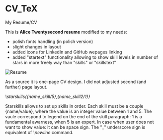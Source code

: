 # CV_TeX
My Resume/CV

This is **Alice Twentysecond resume** modified to my needs:
- polish fonts handling (in polish version)
- slight changes in layout 
- added icons for LinkedIn and GitHub wepages linking
- added "startext" functionality allowing to show skill levels in number of stars in more freely way than "skills" or "skillstext"



![Resume](/master/foto.jpg)

As a source it is one-page CV design. I did not adjusted second (and further) page layout.

*\starskills{{name_skill/5},{name_skill2/1}}*

Starskills allows to set up skills in order. Each skill must be a couple {name/value}, where the value is an integer value between 1 and 5. The vaule correspond to legend on the end of the skill paragraph: 1 is a fundamental awarness, when 5 is an expert. In case when user does not want to show value: it can be space sign. The "_" underscore sign is equivalent of *\newline* command.
